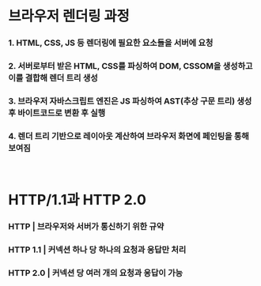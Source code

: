 # 브라우저 렌더링 과정

### 1. HTML, CSS, JS 등 렌더링에 필요한 요소들을 서버에 요청

### 2. 서버로부터 받은 HTML, CSS를 파싱하여 DOM, CSSOM을 생성하고 이를 결합해 렌더 트리 생성

### 3. 브라우저 자바스크립트 엔진은 JS 파싱하여 AST(추상 구문 트리) 생성 후 바이트코드로 변환 후 실행

### 4. 렌더 트리 기반으로 레이아웃 계산하여 브라우저 화면에 페인팅을 통해 보여짐

<br/>

# HTTP/1.1과 HTTP 2.0

### HTTP | 브라우저와 서버가 통신하기 위한 규약

### HTTP 1.1 | 커넥션 하나 당 하나의 요청과 응답만 처리

### HTTP 2.0 | 커넥션 당 여러 개의 요청과 응답이 가능
